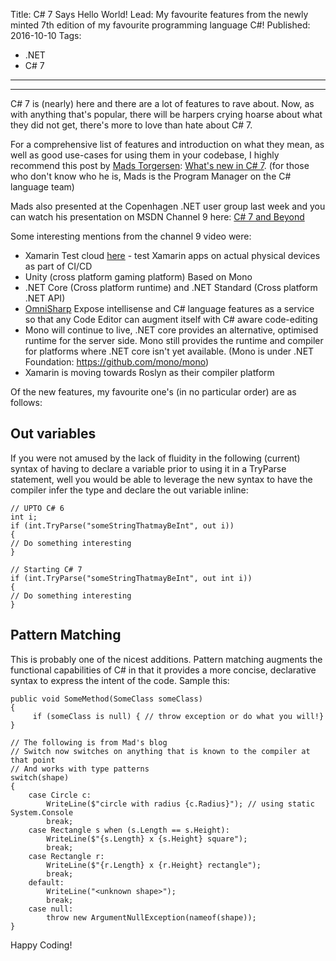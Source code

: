 Title: C# 7 Says Hello World!
Lead: My favourite features from the newly minted 7th edition of my favourite programming language C#! 
Published: 2016-10-10
Tags:
  - .NET 
  - C# 7
---

---

C# 7 is (nearly) here and there are a lot of features to rave about. Now, as with anything that's popular, there will be harpers crying hoarse about what they did not get, there's more to love than hate about C# 7.

For a comprehensive list of features and introduction on what they mean, as well as good use-cases for using them in your codebase, I highly recommend this post by [Mads Torgersen](https://twitter.com/MadsTorgersen): [What's new in C# 7](https://blogs.msdn.microsoft.com/dotnet/2016/08/24/whats-new-in-csharp-7-0/). (for those who don't know who he is, Mads is the Program Manager on the C# language team)

Mads also presented at the Copenhagen .NET user group last week and you can watch his presentation on MSDN Channel 9 here: [C# 7 and Beyond](https://channel9.msdn.com/Shows/Dev-Channel/Csharp70-and-beyond)

Some interesting mentions from the channel 9 video were:
- Xamarin Test cloud [here](https://www.xamarin.com/test-cloud) - test Xamarin apps on actual physical devices as part of CI/CD
- Unity (cross platform gaming platform) Based on Mono
- .NET Core (Cross platform runtime) and .NET Standard (Cross platform .NET API)
- [OmniSharp](http://www.omnisharp.net/) Expose intellisense and C# language features as a service so that any Code Editor can
augment itself with C# aware code-editing
- Mono will continue to live, .NET core provides an alternative, optimised runtime for
the server side. Mono still provides the runtime and compiler for platforms where .NET core isn't yet available. (Mono is under .NET Foundation: https://github.com/mono/mono)
- Xamarin is moving towards Roslyn as their compiler platform

Of the new features, my favourite one's (in no particular order) are as follows:

## Out variables

If you were not amused by the lack of fluidity in the following (current) syntax of having to declare a variable prior to using it in a TryParse statement, well you would be able to leverage the new syntax to have the compiler infer the type and declare the out variable inline:

```
// UPTO C# 6
int i;
if (int.TryParse("someStringThatmayBeInt", out i))
{
// Do something interesting
}

// Starting C# 7
if (int.TryParse("someStringThatmayBeInt", out int i))
{
// Do something interesting
}

```

## Pattern Matching

This is probably one of the nicest additions. Pattern matching augments the functional capabilities of C# in that it provides a more concise, declarative syntax to express the intent of the code. Sample this:

```
public void SomeMethod(SomeClass someClass)
{
     if (someClass is null) { // throw exception or do what you will!}
}

// The following is from Mad's blog
// Switch now switches on anything that is known to the compiler at that point
// And works with type patterns
switch(shape)
{
    case Circle c:
        WriteLine($"circle with radius {c.Radius}"); // using static System.Console
        break;
    case Rectangle s when (s.Length == s.Height):
        WriteLine($"{s.Length} x {s.Height} square");
        break;
    case Rectangle r:
        WriteLine($"{r.Length} x {r.Height} rectangle");
        break;
    default:
        WriteLine("<unknown shape>");
        break;
    case null:
        throw new ArgumentNullException(nameof(shape));
}
```

Happy Coding!